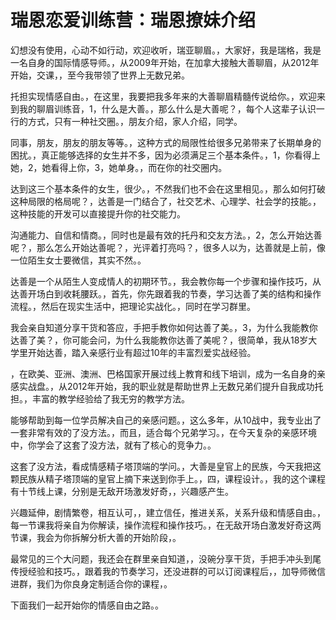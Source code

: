 # 瑞恩恋爱训练营：瑞恩撩妹介绍

幻想没有使用，心动不如行动，欢迎收听，瑞亚聊眉。，大家好，我是瑞格，我是一名自身的国际情感导师。，从2009年开始，在加拿大接触大善聊眉，从2012年开始，交课，，至今我带领了世界上无数兄弟。

托担实现情感自由。，在这里，我要把我多年来的大善聊眉精髓传说给你。，欢迎来到我的聊眉训练音，1，什么是大善。，那么什么是大善呢？，每个人这辈子认识一行的方式，只有一种社交圈。，朋友介绍，家人介绍，同学。

同事，朋友，朋友的朋友等等。，这种方式的局限性给很多兄弟带来了长期单身的困扰。，真正能够选择的女生并不多，因为必须满足三个基本条件。，1，你看得上她，2，她看得上你，3，她单身。，而在你的社交圈内。

达到这三个基本条件的女生，很少。，不然我们也不会在这里相见。，那么如何打破这种局限的格局呢？，达善是一门结合了，社交艺术、心理学、社会学的技能。，这种技能的开发可以直接提升你的社交能力。

沟通能力、自信和情商。，同时也是最有效的托丹和交友方法。，2，怎么开始达善呢？，那么怎么开始达善呢？，光评着打亮吗？，很多人以为，达善就是上前，像一位陌生女士要微信，其实不然。。

达善是一个从陌生人变成情人的初期环节。，我会教你每一个步骤和操作技巧，从达善开场白到收耗腰跃。，首先，你先跟着我的节奏，学习达善了美的结构和操作流程。，然后在现实生活中，把理论实战化。，同时在学习群里。

我会亲自知道分享干货和答应，手把手教你如何达善了美。，3，为什么我能教你达善了美？，你可能会问，为什么我能教你达善了美呢？，很简单，我从18岁大学里开始达善，踏入亲感行业有超过10年的丰富烈爱实战经验。

，在欧美、亚洲、澳洲、巴格国家开展过线上教育和线下培训，成为一名自身的亲感实战盘。，从2012年开始，我的职业就是帮助世界上无数兄弟们提升自我成功托担。，丰富的教学经验给了我无穷的教学方法。

能够帮助到每一位学员解决自己的亲感问题。，这么多年，从10战中，我专业出了一套非常有效的了没方法。，而且，适合每个兄弟学习。，在今天复杂的亲感环境中，你学会了这套了没方法，就有了核心的竞争力。。

这套了没方法，看成情感精子塔顶端的学问。，大善是皇官上的民族，今天我把这颗民族从精子塔顶端的皇官上摘下来送到你手上。，四，课程设计。，我的这个课程有十节线上课，分别是无敌开场激发好奇，，兴趣感产生。

兴趣延伸，剧情繁卷，相互认可，，建立信任，推进关系，关系升级和情感自由。，每一节课我将亲自为你解读，操作流程和操作技巧。，在无敌开场白激发好奇这两节课，我会为你拆解分析大善的开始阶段，。

最常见的三个大问题，我还会在群里亲自知道，，没碗分享干货，手把手冲头到尾传授经验和技巧。，跟着我的节奏学习，还没进群的可以订阅课程后，，加导师微信进群，我们为你良身定制适合你的课程，。

下面我们一起开始你的情感自由之路。。
